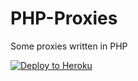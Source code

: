 # PHP-Proxies

Some proxies written in PHP

[![Deploy to Heroku](https://www.herokucdn.com/deploy/button.svg)](https://heroku.com/deploy?template=https://github.com/BinBashBanana/PHP-Proxies)

